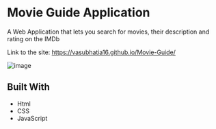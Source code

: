# Movie Guide Application

A Web Application that lets you search for movies, their description and rating on the IMDb

Link to the site: https://vasubhatia16.github.io/Movie-Guide/

![image](https://github.com/VasuBhatia16/Movie-Guide/assets/125991833/cffb9750-e225-4354-b992-562822ac6087)

## Built With
* Html
* CSS
* JavaScript



